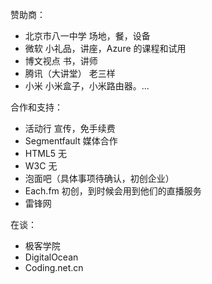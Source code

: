 赞助商：

* 北京市八一中学
    场地，餐，设备
* 微软
    小礼品，讲座，Azure 的课程和试用
* 博文视点
    书，讲师
* 腾讯（大讲堂）
    老三样
* 小米
    小米盒子，小米路由器。...

合作和支持：


* 活动行
    宣传，免手续费
* Segmentfault
    媒体合作
* HTML5
    无
* W3C
    无
* 泡面吧（具体事项待确认，初创企业）
* Each.fm
    初创，到时候会用到他们的直播服务
* 雷锋网

在谈：

* 极客学院
* DigitalOcean
* Coding.net.cn
